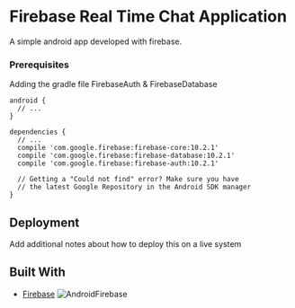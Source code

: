 # Firebase Real Time Chat Application

A simple android app developed with firebase.

### Prerequisites

Adding the gradle file FirebaseAuth & FirebaseDatabase

```
android {
  // ...
}

dependencies {
  // ...
  compile 'com.google.firebase:firebase-core:10.2.1'
  compile 'com.google.firebase:firebase-database:10.2.1'
  compile 'com.google.firebase:firebase-auth:10.2.1'
  
  // Getting a "Could not find" error? Make sure you have
  // the latest Google Repository in the Android SDK manager
}
```

## Deployment

Add additional notes about how to deploy this on a live system

## Built With

* [Firebase](https://firebase.google.com/) ![AndroidFirebase](http://devdeeds.com/wp-content/uploads/2016/07/firebase_header_image.png)
